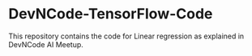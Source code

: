 # DevNCode-TensorFlow-Code
This repository contains the code for Linear regression as explained in DevNCode AI Meetup.
